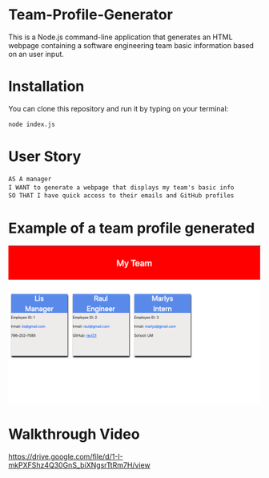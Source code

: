 # Team-Profile-Generator

This is a Node.js command-line application that generates an HTML webpage containing a software engineering team basic information based on an user input. 

# Installation
You can clone this repository and run it by typing on your terminal:
```bash
node index.js
```

# User Story
```md
AS A manager
I WANT to generate a webpage that displays my team's basic info
SO THAT I have quick access to their emails and GitHub profiles
```


# Example of a team profile generated
<img src="./assets/team-profile.png">

# Walkthrough Video 
<a href="https://drive.google.com/file/d/1-I-mkPXFShz4Q30GnS_biXNgsrTtRm7H/view">https://drive.google.com/file/d/1-I-mkPXFShz4Q30GnS_biXNgsrTtRm7H/view</a>


